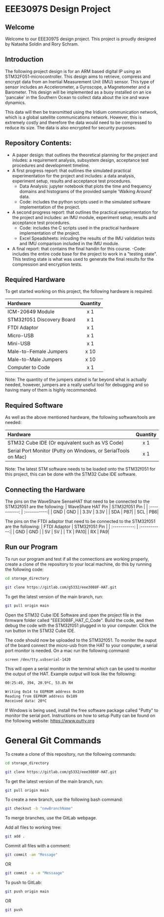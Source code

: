 # EEE3097S Design Project

## Welcome
Welcome to our EEE3097S design project. This project is proudly designed by Natasha Soldin and Rory Schram.

## Introduction
The following project design is for an ARM based digital IP using an STM32F051-microcontroller. This design aims to retrieve, compress and encrypt data from an Inertial Measurement Unit (IMU) sensor. This type of sensor includes an Accelerometer, a Gyroscope, a Magnetometer and a Barometer. This design will be implemented as a buoy installed on an ice 'pancake' in the Southern Ocean to collect data about the ice and wave dynamics.

This data will then be transmitted using the Iridium communication network, which is a global satellite communications network. However, this is extremely costly and therefore the data would need to be compressed to reduce its size. The data is also encrypted for security purposes. 

## Repository Contents:
- A paper design: that outlines the theoretical planning for the project and inludes: a requirement analysis, subsystem design, acceptance test procedures and development timeline. 
- A first progress report: that outlines the simulated practical experimentation for the project and includes: a data analysis, experiment setup, results and acceptance test procedures. 
    - Data Analysis: jupyter notebook that plots the time and frequency domains and histograms of the provided sample 'Walking Around' data.
    - Code: includes the python scripts used in the simulated software implementation of the project.
- A second progress report: that outlines the practical experimentation for the project and includes: an IMU module, experiment setup, results and acceptance test procedures. 
    - Code: includes the C scripts used in the practical hardware implementation of the project.
    - Excel Speadsheets: inlcuding the results of the IMU validation tests and IMU comparison included in the IMU module.
- A final report: that contains the final handin for this course.
    -Code: includes the entire code base for the project to work in a "testing state". This testing state is what was used to generate the final results for the compression and encryption tests.

## Required Hardware
To get started working on this project, the following hardware is required:

| Hardware     | Quantity |
| :----------- | :-----------:|
| ICM-20649 Module | x 1|
| STM32f051 Discovery Board   | x 1|
| FTDI Adaptor   | x 1    |
| Micro-USB   | x 1 |
| Mini-USB   | x 1  |
| Male-to-Female Jumpers   | x 10  |
| Male-to-Male Jumpers   | x 10    |
| Computer to Code   | x 1    |

Note: The quantity of the jumpers stated is far beyond what is actually needed, however, jumpers are a really useful tool for debugging and so having many of them is highly recommended. 

## Required Software
As well as the above mentioned hardware, the following software/tools are needed:

| Hardware     | Quantity |
| :----------- | :-----------:|
| STM32 Cube IDE (Or equivalent such as VS Code) | x 1|
| Serial Port Monitor (Putty on Windows, or SerialTools on Mac) | x 1|

Note: The latest STM software needs to be loaded onto the STM32f051 for this project, this can be done with the STM32 Cube IDE software. 

## Connecting the Hardware
The pins on the WaveShare SenseHAT that need to be connected to the STM32f051 are the following:
| WaveShare HAT Pin     | STM32f051 Pin |
| :-----------: | :-----------:|
| GND | GND |
| 3.3V | 3.3V |
| SDA | PB7|
| SCL | PB6|

The pins on the FTDI adaptor that need to be connected to the STM32f051 are the following:
| FTDI Adaptor    | STM32f051 Pin |
| :-----------: | :-----------:|
| GND | GND |
| 5V | 5V |
| TX | PA10|
| RX | PA9|


## Run our Program
To run our program and test if all the connections are working properly, create a clone of the repository to your local machine, do this by running the following code:
```bash
cd storage_directory
```
```bash
git clone https://gitlab.com/g5332/eee3088F-HAT.git
```
To get the latest version of the main branch, run:

```bash
git pull origin main
```
Open the STM32 Cube IDE Software and open the project file in the firmware folder called "EEE3088F_HAT_C_Code". Build the code, and then debug the code with the STM32f051 plugged in to your computer. Click the run button in the STM32 Cube IDE.

The code should now be uploaded to the STM32f051. To moniter the ouput of the board connect the micro-usb from the HAT to your computer, a serial port monitor is needed. On a mac run the following command:
```bash
screen /dev/tty.usbserial-1420
```
This will open a serial monitor in the terminal which can be used to monitor the output of the HAT. Example output will look like the following:
```bash
00:25:49, 394, 20.9ºC, 53.8% RH 

Writing 0x14 to EEPROM address 0x189
Reading from EEPROM address 0x189
Received data: 20ºC
```

If Windows is being used, install the free software package called "Putty" to monitor the serial port. Instructions on how to setup Putty can be found on the following website: https://www.putty.org 


# General Git Commands

To create a clone of this repository, run the following commands:

```bash
cd storage_directory
```
```bash
git clone https://gitlab.com/g5332/eee3088F-HAT.git
```
To get the latest version of the main branch, run:

```bash
git pull origin main
```

To create a new branch, use the following bash command:

```bash
git checkout -b "newBranchName"
```
To merge branches, use the GitLab webpage.

Add all files to working tree:

```bash
git add .
```

Commit all files with a comment:

```bash
git commit -am "Message"
```
OR
```bash
git commit -a -m "Messaage"
```

To push to GitLab:

```bash
git push origin main
```
OR
```bash
git push
```
